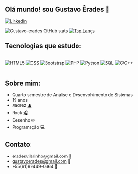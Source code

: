 ## Olá mundo! sou Gustavo Êrades 👋
[![Linkedin](https://img.shields.io/badge/LinkedIn-0077B5?style=for-the-badge&logo=linkedin&logoColor=white)](https://www.linkedin.com/in/gustavo-%C3%AArades-vilarinho-silva-22a357231/)

![Gustavo-erades GitHub stats](https://github-readme-stats.vercel.app/api?username=gustavo-erades&show_icons=true&theme=dark)
[![Top Langs](https://github-readme-stats.vercel.app/api/top-langs/?username=gustavo-erades&layout=compact&show_icons=true&theme=dark)](https://github.com/gustavo-erades/github-readme-stats)

## Tecnologias que estudo:
<div display:inline_block><br/>
    <img align: center alt="HTML5" src="https://img.shields.io/badge/HTML5-E34F26?style=for-the-badge&logo=html5&logoColor=white"/>
    <img align: center alt="CSS" src="https://img.shields.io/badge/CSS3-1572B6?style=for-the-badge&logo=css3&logoColor=white"/>
    <img align: center alt="Bootstrap" src="https://img.shields.io/badge/Bootstrap-7341ef?style=for-the-badge&logo=bootstrap&logoColor=white"/>
    <img align: center alt="PHP" src="https://img.shields.io/badge/PHP-56187b?style=for-the-badge&logo=php&logoColor=white"/>
    <img align: center alt="Python" src="https://img.shields.io/badge/Python-FFD700?style=for-the-badge&logo=python&logoColor=dark"/>
    <img align: center alt="SQL" src="https://img.shields.io/badge/MySQL-1C1C1C?style=for-the-badge&logo=mysql&logoColor=white"/>
    <img align: center alt="C/C++" src="https://img.shields.io/badge/C-4E9252?style=for-the-badge&logo=c&logoColor=white"/>
</div><br/>

## Sobre mim:
- Quarto semestre de Análise e Desenvolvimento de Sistemas<br/>
- 19 anos<br/>
- Xadrez [♟️](https://lichess.org/@/VemTranquilovisk)<br/>
- Rock [🎧](https://open.spotify.com/playlist/6eO31rfQ0aIGyGVUB1H7eK)<br/>
- Desenho ✏️<br/>
- Programação 💻<br/>

## Contato:<br/>
- eradesvilarinho@gmail.com 📧<br/>
- gustavoerades@gmail.com 📧<br/>
- +55(61)99449-0664 📱<br/>

